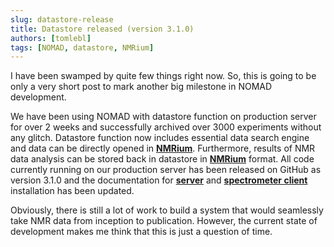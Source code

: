```yaml
---
slug: datastore-release
title: Datastore released (version 3.1.0)
authors: [tomlebl]
tags: [NOMAD, datastore, NMRium]
---
```


I have been swamped by quite few things right now. So, this is going to be only a very short post to mark another big milestone in NOMAD development.

We have been using NOMAD with datastore function on production server for over 2 weeks and successfully archived over 3000 experiments without any glitch. Datastore function now includes essential data search engine and data can be directly opened in **[NMRium](https://www.nmrium.org/)**. Furthermore, results of NMR data analysis can be stored back in datastore in **[NMRium](https://www.nmrium.org/)** format. All code currently running on our production server has been released on GitHub as version 3.1.0 and the documentation for **[server](../docs/getting-started/server-installation)** and **[spectrometer client](../docs/getting-started/client-installation)** installation has been updated.

Obviously, there is still a lot of work to build a system that would seamlessly take NMR data from inception to publication. However, the current state of development makes me think that this is just a question of time.

